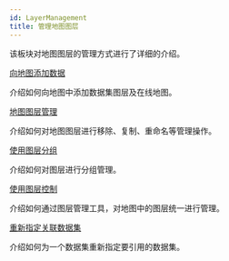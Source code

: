 ```yaml
---
id: LayerManagement
title: 管理地图图层
---
```

该板块对地图图层的管理方式进行了详细的介绍。

[向地图添加数据](AddData)

介绍如何向地图中添加数据集图层及在线地图。

[地图图层管理](ManagementLayer)

介绍如何对地图图层进行移除、复制、重命名等管理操作。

[使用图层分组](LayerGroup)

介绍如何对图层进行分组管理。

[使用图层控制](LayerControl)

介绍如何通过图层管理工具，对地图中的图层统一进行管理。

[重新指定关联数据集](RespecifyAssociatedData)

介绍如何为一个数据集重新指定要引用的数据集。



